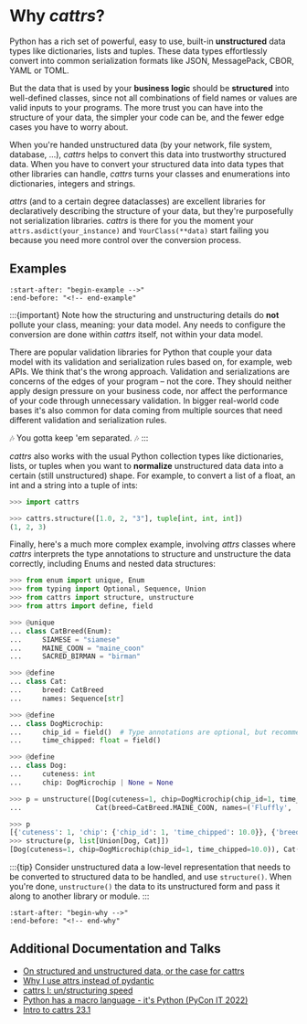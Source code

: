 # Why *cattrs*?

Python has a rich set of powerful, easy to use, built-in **unstructured** data types like dictionaries, lists and tuples.
These data types effortlessly convert into common serialization formats like JSON, MessagePack, CBOR, YAML or TOML.

But the data that is used by your **business logic** should be **structured** into well-defined classes, since not all combinations of field names or values are valid inputs to your programs.
The more trust you can have into the structure of your data, the simpler your code can be, and the fewer edge cases you have to worry about.

When you're handed unstructured data (by your network, file system, database, ...), _cattrs_ helps to convert this data into trustworthy structured data.
When you have to convert your structured data into data types that other libraries can handle, _cattrs_ turns your classes and enumerations into dictionaries, integers and strings.

_attrs_ (and to a certain degree dataclasses) are excellent libraries for declaratively describing the structure of your data, but they're purposefully not serialization libraries.
*cattrs* is there for you the moment your `attrs.asdict(your_instance)` and `YourClass(**data)` start failing you because you need more control over the conversion process.


## Examples

```{include} ../README.md
:start-after: "begin-example -->"
:end-before: "<!-- end-example"
```

:::{important}
Note how the structuring and unstructuring details do **not** pollute your class, meaning: your data model.
Any needs to configure the conversion are done within *cattrs* itself, not within your data model.

There are popular validation libraries for Python that couple your data model with its validation and serialization rules based on, for example, web APIs.
We think that's the wrong approach.
Validation and serializations are concerns of the edges of your program – not the core.
They should neither apply design pressure on your business code, nor affect the performance of your code through unnecessary validation.
In bigger real-world code bases it's also common for data coming from multiple sources that need different validation and serialization rules.

🎶 You gotta keep 'em separated. 🎶
:::


*cattrs* also works with the usual Python collection types like dictionaries, lists, or tuples when you want to **normalize** unstructured data data into a certain (still unstructured) shape.
For example, to convert a list of a float, an int and a string into a tuple of ints:

```python
>>> import cattrs

>>> cattrs.structure([1.0, 2, "3"], tuple[int, int, int])
(1, 2, 3)

```

Finally, here's a much more complex example, involving _attrs_ classes where _cattrs_ interprets the type annotations to structure and unstructure the data correctly, including Enums and nested data structures:

```python
>>> from enum import unique, Enum
>>> from typing import Optional, Sequence, Union
>>> from cattrs import structure, unstructure
>>> from attrs import define, field

>>> @unique
... class CatBreed(Enum):
...     SIAMESE = "siamese"
...     MAINE_COON = "maine_coon"
...     SACRED_BIRMAN = "birman"

>>> @define
... class Cat:
...     breed: CatBreed
...     names: Sequence[str]

>>> @define
... class DogMicrochip:
...     chip_id = field()  # Type annotations are optional, but recommended
...     time_chipped: float = field()

>>> @define
... class Dog:
...     cuteness: int
...     chip: DogMicrochip | None = None

>>> p = unstructure([Dog(cuteness=1, chip=DogMicrochip(chip_id=1, time_chipped=10.0)),
...                  Cat(breed=CatBreed.MAINE_COON, names=('Fluffly', 'Fluffer'))])

>>> p
[{'cuteness': 1, 'chip': {'chip_id': 1, 'time_chipped': 10.0}}, {'breed': 'maine_coon', 'names': ['Fluffly', 'Fluffer']}]
>>> structure(p, list[Union[Dog, Cat]])
[Dog(cuteness=1, chip=DogMicrochip(chip_id=1, time_chipped=10.0)), Cat(breed=<CatBreed.MAINE_COON: 'maine_coon'>, names=['Fluffly', 'Fluffer'])]

``````

:::{tip}
Consider unstructured data a low-level representation that needs to be converted to structured data to be handled, and use `structure()`.
When you're done, `unstructure()` the data to its unstructured form and pass it along to another library or module.
:::


```{include} ../README.md
:start-after: "begin-why -->"
:end-before: "<!-- end-why"
```



## Additional Documentation and Talks

- [On structured and unstructured data, or the case for cattrs](https://threeofwands.com/on-structured-and-unstructured-data-or-the-case-for-cattrs/)
- [Why I use attrs instead of pydantic](https://threeofwands.com/why-i-use-attrs-instead-of-pydantic/)
- [cattrs I: un/structuring speed](https://threeofwands.com/why-cattrs-is-so-fast/)
- [Python has a macro language - it's Python (PyCon IT 2022)](https://www.youtube.com/watch?v=UYRSixikUTo)
- [Intro to cattrs 23.1](https://threeofwands.com/intro-to-cattrs-23-1-0/)
